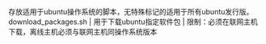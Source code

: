 存放适用于ubuntu操作系统的脚本，无特殊标记的适用于所有ubuntu发行版。  
download_packages.sh | 用于下载ubuntu指定软件包 | 限制：必须在联网主机下载，离线主机必须与联网主机同操作系统版本
